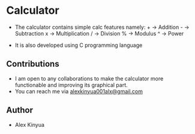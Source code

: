 # Calculator
- The calculator contains simple calc features namely:
        + -> Addition
        - -> Subtraction
        x -> Multiplication
        / -> Division
        % -> Modulus
        ^ -> Power

        
- It is also developed using C programming language

## Contributions
- I am open to any collaborations to make the calculator more functionable and improving its graphical part.
- You can reach me via alexkinyua001alx@gmail.com

## Author
- Alex Kinyua
